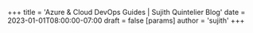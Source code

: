+++
title = 'Azure & Cloud DevOps Guides | Sujith Quintelier Blog'
date = 2023-01-01T08:00:00-07:00
draft = false
[params]
   author = 'sujith'
+++
